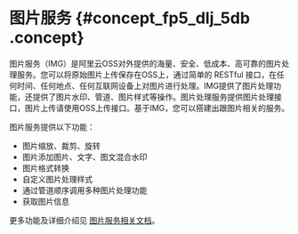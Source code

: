 # 图片服务 {#concept_fp5_dlj_5db .concept}

图片服务（IMG）是阿里云OSS对外提供的海量、安全、低成本、高可靠的图片处理服务。您可以将原始图片上传保存在OSS上，通过简单的 RESTful 接口，在任何时间、任何地点、任何互联网设备上对图片进行处理。IMG提供了图片处理功能，还提供了图片水印、管道、图片样式等操作。图片处理服务提供图片处理接口，图片上传请使用OSS上传接口。基于IMG，您可以搭建出跟图片相关的服务。

图片服务提供以下功能：

-   图片缩放、裁剪、旋转
-   图片添加图片、文字、图文混合水印
-   图片格式转换
-   自定义图片处理样式
-   通过管道顺序调用多种图片处理功能
-   获取图片信息

更多功能及详细介绍见 [图片服务相关文档](../intl.zh-CN/图片处理指南/快速使用OSS图片服务.md#)。

